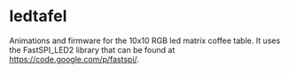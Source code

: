 ledtafel
========

Animations and firmware for the 10x10 RGB led matrix coffee table. It uses the FastSPI_LED2 library that can be found at https://code.google.com/p/fastspi/.
